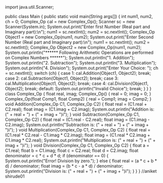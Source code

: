 import java.util.Scanner;

public class Main {
    public static void main(String args[]) {
        int num1, num2, ch = 0;
        Complex_Op cal = new Complex_Op();
        Scanner sc = new Scanner(System.in);
        System.out.print("Enter first Number (Real part and Imaginary part):\n");
        num1 = sc.nextInt(); 
        num2 = sc.nextInt(); 
        Complex_Op Object1 = new Complex_Op(num1, num2);
        System.out.print("Enter Second Number (Real part and Imaginary part):\n");
        num1 = sc.nextInt(); 
        num2 = sc.nextInt(); 
        Complex_Op Object2 = new Complex_Op(num1, num2);
        System.out.println("****** Following Arithmetic Operations are performed on Complex Numbers ******");
        System.out.println("1. Addition");
        System.out.println("2. Subtraction");
        System.out.println("3. Multiplication");
        System.out.println("4. Division");
        System.out.print("Enter Your Choice: ");
        ch = sc.nextInt();
        switch (ch) {
            case 1:
                cal.Addition(Object1, Object2);
                break;
            case 2:
                cal.Subtraction(Object1, Object2);
                break;
            case 3:
                cal.Multiplication(Object1, Object2);
                break;
            case 4:
                cal.Division(Object1, Object2);
                break;
            default:
                System.out.println("Invalid Choice");
                break;
        }
    }
}
class Complex_Op {
    float real, imag;
    Complex_Op() {
        real = 0;
        imag = 0;
    }
    Complex_Op(float Comp1, float Comp2) {
        real = Comp1;
        imag = Comp2;
    }
    void Addition(Complex_Op C1, Complex_Op C2) {
        float real = (C1.real + C2.real);
        float imag = (C1.imag + C2.imag);
        System.out.println("Addition is: (" + real + ") + (" + imag + ")i");
    }
    void Subtraction(Complex_Op C1, Complex_Op C2) {
        float real = (C1.real - C2.real);
        float imag = (C1.imag - C2.imag);
        System.out.println("Subtraction is: (" + real + ") + (" + imag + ")i");
    }
    void Multiplication(Complex_Op C1, Complex_Op C2) {
        float real = (C1.real * C2.real - C1.imag * C2.imag);
        float imag = (C1.real * C2.imag + C1.imag * C2.real);
        System.out.println("Multiplication is: (" + real + ") + (" + imag + ")i");
    }
    void Division(Complex_Op C1, Complex_Op C2) {
        float a = C1.real;
        float b = C1.imag;
        float c = C2.real;
        float d = C2.imag;
        float denominator = c * c + d * d;
        if (denominator == 0) {
            System.out.println("Error! Division by zero.");
        } else {
            float real = (a * c + b * d) / denominator;
            float imag = (b * c - a * d) / denominator;
            System.out.println("Division is: (" + real + ") + (" + imag + ")i");
        }
    }
}
//aniket shirude01

